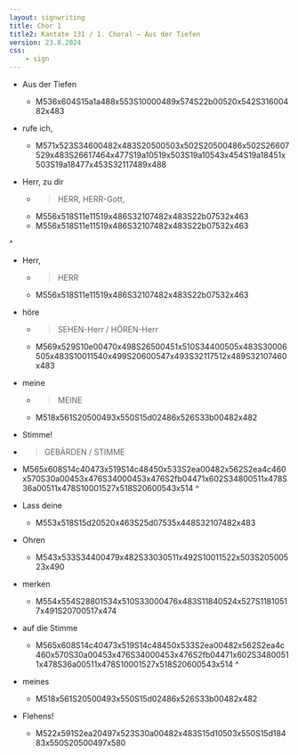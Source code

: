 ```yaml
---
layout: signwriting
title: Chor 1
title2: Kantate 131 / 1. Choral – Aus der Tiefen
version: 23.8.2024
css:
    - sign
---
```


<!--
https://www.signbank.org/signpuddle2.0/searchword.php
https://www.sutton-signwriting.io/signmaker
-->

- Aus der Tiefen
  + M536x604S15a1a488x553S10000489x574S22b00520x542S31600482x483

- rufe ich,
  + M571x523S34600482x483S20500503x502S20500486x502S26607529x483S26617464x477S19a10519x503S19a10543x454S19a18451x503S19a18477x453S32117489x488

- Herr, zu dir
  + > HERR, HERR-Gott,
  + M556x518S11e11519x486S32107482x483S22b07532x463
  + M556x518S11e11519x486S32107482x483S22b07532x463

^

- Herr,
  + > HERR
  + M556x518S11e11519x486S32107482x483S22b07532x463

- höre
  + > SEHEN-Herr / HÖREN-Herr
  + M569x529S10e00470x498S26500451x510S34400505x483S30006505x483S10011540x499S20600547x493S32117512x489S32107460x483

- meine
  + > MEINE
  + M518x561S20500493x550S15d02486x526S33b00482x482

-  Stimme!
  + > GEBÄRDEN / STIMME
  + M565x608S14c40473x519S14c48450x533S2ea00482x562S2ea4c460x570S30a00453x476S34000453x476S2fb04471x602S34800511x478S36a00511x478S10001527x518S20600543x514
^


- Lass deine
  + M553x518S15d20520x463S25d07535x448S32107482x483

- Ohren
  + M543x533S34400479x482S33030511x492S10011522x503S20500523x490

- merken
  + M554x554S28801534x510S33000476x483S11840524x527S11810517x491S20700517x474


- auf die Stimme
  + M565x608S14c40473x519S14c48450x533S2ea00482x562S2ea4c460x570S30a00453x476S34000453x476S2fb04471x602S34800511x478S36a00511x478S10001527x518S20600543x514
^

- meines
  +  M518x561S20500493x550S15d02486x526S33b00482x482

- Flehens!
  + M522x591S2ea20497x523S30a00482x483S15d10503x550S15d18483x550S20500497x580

